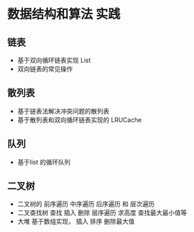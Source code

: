 # 数据结构和算法 实践

## 链表
- 基于双向循环链表实现 List
- 双向链表的常见操作

## 散列表
- 基于链表法解决冲突问题的散列表
- 基于散列表和双向循环链表实现的 LRUCache

## 队列
-  基于list 的循环队列

## 二叉树
- 二叉树的 前序遍历 中序遍历  后序遍历 和 层次遍历
- 二叉查找树 查找 插入 删除 层序遍历 求高度 查找最大最小值等
- 大堆 基于数组实现， 插入 排序 删除最大值 

